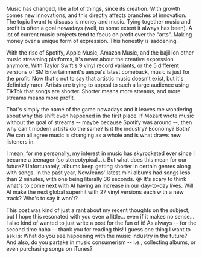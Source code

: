 Music has changed, like a lot of things, since its creation. With growth comes new innovations, and this directly affects branches of innovation. The topic I want to discuss is money and music. Tying together music and profit is often a goal nowadays (well, to some extent it always has been). A lot of current music projects tend to focus on profit over the "arts". Making money over a unique form of expression. This honestly is saddening.

With the rise of Spotify, Apple Music, Amazon Music, and the bajillion other music streaming platforms, it's never about the creative expression anymore. With Taylor Swift's 9 vinyl record variants, or the 5 different versions of SM Entertainment's aespa's latest comeback, music is just for the profit. Now that's not to say that artistic music doesn't exist, but it's definitely rarer. Artists are trying to appeal to such a large audience using TikTok that songs are shorter. Shorter means more streams, and more streams means more profit.

That's simply the name of the game nowadays and it leaves me wondering about why this shift even happened in the first place. If Mozart wrote music without the goal of streams -- maybe because Spotify was around --, then why can't modern artists do the same? Is it the industry? Economy? Both? We can all agree music is changing as a whole and is what draws new listeners in.

I mean, for me personally, my interest in music has skyrocketed ever since I became a teenager (so stereotypical...). But what does this mean for our future? Unfortunately, albums keep getting shorter in certain genres along with songs. In the past year, NewJeans' latest mini albums had songs less than 2 minutes, with one being literally 36 seconds. 😭 It's scary to think what's to come next with AI having an increase in our day-to-day lives. Will AI make the next global superhit with 27 vinyl versions each with a new track? Who's to say it won't?

This post was kind of just a rant about my recent thoughts on the subject, but I hope this resonated with you even a little... even if it makes no sense... I also kind of wanted to just write a post for the fun of it! As always -- for the second time haha -- thank you for reading this! I guess one thing I want to ask is: What do you see happening with the music industry in the future? And also, do you partake in music consumerism -- i.e., collecting albums, or even purchasing songs on iTunes?